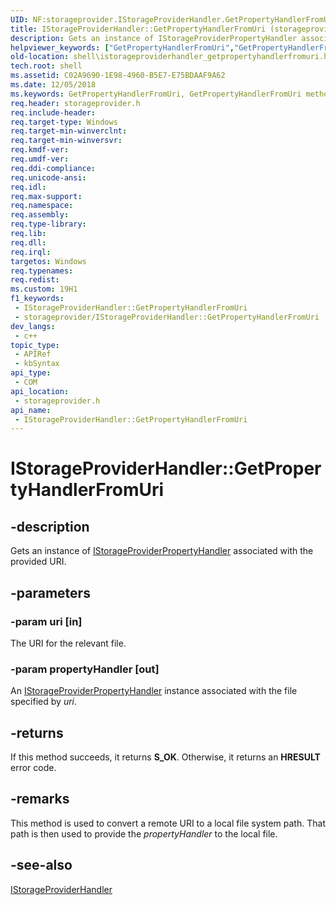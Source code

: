 ```yaml
---
UID: NF:storageprovider.IStorageProviderHandler.GetPropertyHandlerFromUri
title: IStorageProviderHandler::GetPropertyHandlerFromUri (storageprovider.h)
description: Gets an instance of IStorageProviderPropertyHandler associated with the provided URI.
helpviewer_keywords: ["GetPropertyHandlerFromUri","GetPropertyHandlerFromUri method [Windows Shell]","GetPropertyHandlerFromUri method [Windows Shell]","IStorageProviderHandler interface","IStorageProviderHandler interface [Windows Shell]","GetPropertyHandlerFromUri method","IStorageProviderHandler.GetPropertyHandlerFromUri","IStorageProviderHandler::GetPropertyHandlerFromUri","shell.istorageproviderhandler_getpropertyhandlerfromuri","storageprovider/IStorageProviderHandler::GetPropertyHandlerFromUri"]
old-location: shell\istorageproviderhandler_getpropertyhandlerfromuri.htm
tech.root: shell
ms.assetid: C02A9690-1E98-4960-B5E7-E75BDAAF9A62
ms.date: 12/05/2018
ms.keywords: GetPropertyHandlerFromUri, GetPropertyHandlerFromUri method [Windows Shell], GetPropertyHandlerFromUri method [Windows Shell],IStorageProviderHandler interface, IStorageProviderHandler interface [Windows Shell],GetPropertyHandlerFromUri method, IStorageProviderHandler.GetPropertyHandlerFromUri, IStorageProviderHandler::GetPropertyHandlerFromUri, shell.istorageproviderhandler_getpropertyhandlerfromuri, storageprovider/IStorageProviderHandler::GetPropertyHandlerFromUri
req.header: storageprovider.h
req.include-header: 
req.target-type: Windows
req.target-min-winverclnt: 
req.target-min-winversvr: 
req.kmdf-ver: 
req.umdf-ver: 
req.ddi-compliance: 
req.unicode-ansi: 
req.idl: 
req.max-support: 
req.namespace: 
req.assembly: 
req.type-library: 
req.lib: 
req.dll: 
req.irql: 
targetos: Windows
req.typenames: 
req.redist: 
ms.custom: 19H1
f1_keywords:
 - IStorageProviderHandler::GetPropertyHandlerFromUri
 - storageprovider/IStorageProviderHandler::GetPropertyHandlerFromUri
dev_langs:
 - c++
topic_type:
 - APIRef
 - kbSyntax
api_type:
 - COM
api_location:
 - storageprovider.h
api_name:
 - IStorageProviderHandler::GetPropertyHandlerFromUri
---
```


# IStorageProviderHandler::GetPropertyHandlerFromUri


## -description

Gets an instance of <a href="/windows/desktop/api/storageprovider/nn-storageprovider-istorageproviderpropertyhandler">IStorageProviderPropertyHandler</a> associated with the provided URI.

## -parameters

### -param uri [in]

The URI for the relevant file.

### -param propertyHandler [out]

An <a href="/windows/desktop/api/storageprovider/nn-storageprovider-istorageproviderpropertyhandler">IStorageProviderPropertyHandler</a> instance associated with the file specified by <i>uri</i>.

## -returns

If this method succeeds, it returns <b xmlns:loc="http://microsoft.com/wdcml/l10n">S_OK</b>. Otherwise, it returns an <b xmlns:loc="http://microsoft.com/wdcml/l10n">HRESULT</b> error code.

## -remarks

This method is used to convert a remote URI to a local file system path. That path is then used to provide the <i>propertyHandler</i> to the local file.

## -see-also

<a href="/windows/desktop/api/storageprovider/nn-storageprovider-istorageproviderhandler">IStorageProviderHandler</a>

